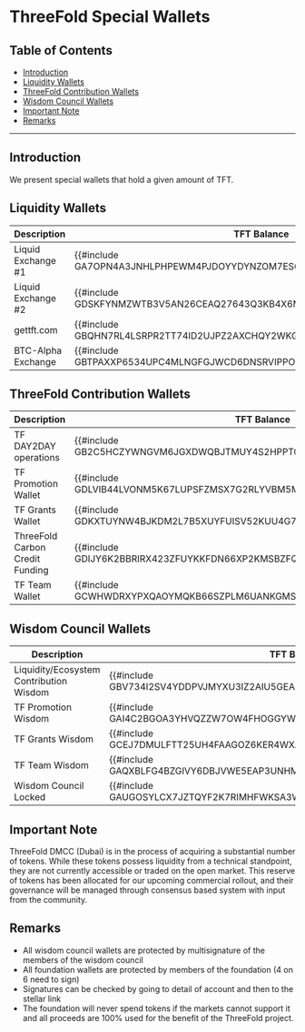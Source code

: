 <h1> ThreeFold Special Wallets </h1>

<h2>Table of Contents</h2>

- [Introduction](#introduction)
- [Liquidity Wallets](#liquidity-wallets)
- [ThreeFold Contribution Wallets](#threefold-contribution-wallets)
- [Wisdom Council Wallets](#wisdom-council-wallets)
- [Important Note](#important-note)
- [Remarks](#remarks)

***

## Introduction

We present special wallets that hold a given amount of TFT.

## Liquidity Wallets

| **Description**    | **TFT Balance** | **Address**                                                                      |
| ------------------ | ----------- | -------------------------------------------------------------------------------- |
| Liquid Exchange #1 |  {{#include GA7OPN4A3JNHLPHPEWM4PJDOYYDYNZOM7ES6YL3O7NC3PRY3V3UX6ANM.md}}      | [GA7OPN4A3JNHLPHPEWM4PJDOYYDYNZOM7ES6YL3O7NC3PRY3V3UX6ANM](https://stellar.expert/explorer/public/account/GA7OPN4A3JNHLPHPEWM4PJDOYYDYNZOM7ES6YL3O7NC3PRY3V3UX6ANM) |
| Liquid Exchange #2 | {{#include GDSKFYNMZWTB3V5AN26CEAQ27643Q3KB4X6MY4UTO2LIIDFND4SPQZYU.md}}           | [GDSKFYNMZWTB3V5AN26CEAQ27643Q3KB4X6MY4UTO2LIIDFND4SPQZYU](https://stellar.expert/explorer/public/account/GDSKFYNMZWTB3V5AN26CEAQ27643Q3KB4X6MY4UTO2LIIDFND4SPQZYU) |
| gettft.com         | {{#include GBQHN7RL4LSRPR2TT74ID2UJPZ2AXCHQY2WKGCTDLJM3NXVJ7GQHUCOD.md}}     | [GBQHN7RL4LSRPR2TT74ID2UJPZ2AXCHQY2WKGCTDLJM3NXVJ7GQHUCOD](https://stellar.expert/explorer/public/account/GBQHN7RL4LSRPR2TT74ID2UJPZ2AXCHQY2WKGCTDLJM3NXVJ7GQHUCOD) |
| BTC-Alpha Exchange | {{#include GBTPAXXP6534UPC4MLNGFGJWCD6DNSRVIPPOZWXAQAWI4FKTLOJY2A2S.md}}     | [GBTPAXXP6534UPC4MLNGFGJWCD6DNSRVIPPOZWXAQAWI4FKTLOJY2A2S](https://stellar.expert/explorer/public/account/GBTPAXXP6534UPC4MLNGFGJWCD6DNSRVIPPOZWXAQAWI4FKTLOJY2A2S) |

## ThreeFold Contribution Wallets

| **Description**                 | **TFT Balance** | **Address**                                                                      |
| ------------------------------- | ----------- | -------------------------------------------------------------------------------- |
| TF DAY2DAY operations           | {{#include GB2C5HCZYWNGVM6JGXDWQBJTMUY4S2HPPTCAH63HFAQVL2ALXDW7SSJ7.md}}    | [GB2C5HCZYWNGVM6JGXDWQBJTMUY4S2HPPTCAH63HFAQVL2ALXDW7SSJ7](https://stellar.expert/explorer/public/account/GB2C5HCZYWNGVM6JGXDWQBJTMUY4S2HPPTCAH63HFAQVL2ALXDW7SSJ7) |
| TF Promotion Wallet             | {{#include GDLVIB44LVONM5K67LUPSFZMSX7G2RLYVBM5MMHUJ4NAQJU7CH4HBJBO.md}}    | [GDLVIB44LVONM5K67LUPSFZMSX7G2RLYVBM5MMHUJ4NAQJU7CH4HBJBO](https://stellar.expert/explorer/public/account/GDLVIB44LVONM5K67LUPSFZMSX7G2RLYVBM5MMHUJ4NAQJU7CH4HBJBO) |
| TF Grants Wallet                | {{#include GDKXTUYNW4BJKDM2L7B5XUYFUISV52KUU4G7VPNLF4ZSIKBURM622YPZ.md}}    | [GDKXTUYNW4BJKDM2L7B5XUYFUISV52KUU4G7VPNLF4ZSIKBURM622YPZ](https://stellar.expert/explorer/public/account/GDKXTUYNW4BJKDM2L7B5XUYFUISV52KUU4G7VPNLF4ZSIKBURM622YPZ) |
| ThreeFold Carbon Credit Funding | {{#include GDIJY6K2BBRIRX423ZFUYKKFDN66XP2KMSBZFQSE2PSNDZ6EDVQTRLSU.md}}     | [GDIJY6K2BBRIRX423ZFUYKKFDN66XP2KMSBZFQSE2PSNDZ6EDVQTRLSU](https://stellar.expert/explorer/public/account/GDIJY6K2BBRIRX423ZFUYKKFDN66XP2KMSBZFQSE2PSNDZ6EDVQTRLSU) |
| TF Team Wallet                  | {{#include GCWHWDRXYPXQAOYMQKB66SZPLM6UANKGMSL4SP7LSOIA6OTTOYQ6HBIH.md}}      | [GCWHWDRXYPXQAOYMQKB66SZPLM6UANKGMSL4SP7LSOIA6OTTOYQ6HBIH](https://stellar.expert/explorer/public/account/GCWHWDRXYPXQAOYMQKB66SZPLM6UANKGMSL4SP7LSOIA6OTTOYQ6HBIH) |

## Wisdom Council Wallets

| **Description**                         | **TFT Balance** | **Address**                                                                      |
| --------------------------------------- | ----------- | -------------------------------------------------------------------------------- |
| Liquidity/Ecosystem Contribution Wisdom | {{#include GBV734I2SV4YDDPVJMYXU3IZ2AIU5GEAJRAD4E4BQG7CA2N63NXSPMD6.md}}    | [GBV734I2SV4YDDPVJMYXU3IZ2AIU5GEAJRAD4E4BQG7CA2N63NXSPMD6](https://stellar.expert/explorer/public/account/GBV734I2SV4YDDPVJMYXU3IZ2AIU5GEAJRAD4E4BQG7CA2N63NXSPMD6) |
| TF Promotion Wisdom                     | {{#include GAI4C2BGOA3YHVQZZW7OW4FHOGGYWTUBEVNHB6MW4ZAFG7ZAA7D5IPC3.md}}         | [GAI4C2BGOA3YHVQZZW7OW4FHOGGYWTUBEVNHB6MW4ZAFG7ZAA7D5IPC3](https://stellar.expert/explorer/public/account/GAI4C2BGOA3YHVQZZW7OW4FHOGGYWTUBEVNHB6MW4ZAFG7ZAA7D5IPC3) |
| TF Grants Wisdom                        | {{#include GCEJ7DMULFTT25UH4FAAGOZ6KER4WXAYQGJUSIITQD527DGTKSXKBQGR.md}}    | [GCEJ7DMULFTT25UH4FAAGOZ6KER4WXAYQGJUSIITQD527DGTKSXKBQGR](https://stellar.expert/explorer/public/account/GCEJ7DMULFTT25UH4FAAGOZ6KER4WXAYQGJUSIITQD527DGTKSXKBQGR) |
| TF Team Wisdom                          | {{#include GAQXBLFG4BZGIVY6DBJVWE5EAP3UNHMIA2PYCUVLY2JUSPVWPUF36BW4.md}}     | [GAQXBLFG4BZGIVY6DBJVWE5EAP3UNHMIA2PYCUVLY2JUSPVWPUF36BW4](https://stellar.expert/explorer/public/account/GAQXBLFG4BZGIVY6DBJVWE5EAP3UNHMIA2PYCUVLY2JUSPVWPUF36BW4) |
| Wisdom Council Locked                   | {{#include GAUGOSYLCX7JZTQYF2K7RIMHFWKSA3WSI2OQ4IRKXMDMVE6ABJIJMFQR.md}}    | [GAUGOSYLCX7JZTQYF2K7RIMHFWKSA3WSI2OQ4IRKXMDMVE6ABJIJMFQR](https://stellar.expert/explorer/public/account/GAUGOSYLCX7JZTQYF2K7RIMHFWKSA3WSI2OQ4IRKXMDMVE6ABJIJMFQR) |

## Important Note
 
ThreeFold DMCC (Dubai) is in the process of acquiring a substantial number of tokens. While these tokens possess liquidity from a technical standpoint, they are not currently accessible or traded on the open market. This reserve of tokens has been allocated for our upcoming commercial rollout, and their governance will be managed through consensus based system with input from the community.

## Remarks

- All wisdom council wallets are protected by multisignature of the members of the wisdom council
- All foundation wallets are protected by members of the foundation (4 on 6 need to sign)
- Signatures can be checked by going to detail of account and then to the stellar link
- The foundation will never spend tokens if the markets cannot support it and all proceeds are 100% used for the benefit of the ThreeFold project.